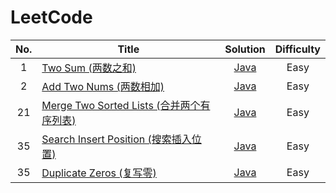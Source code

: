 # LeetCode

| No. | Title                                                                    |                                      Solution                                      | Difficulty |
|:--:|--------------------------------------------------------------------------|:----------------------------------------------------------------------------------:| :----------: |
|  1 | [Two Sum (两数之和)](solution/001_two_sum.md)                                |               [Java](src/main/java/leetcode/_001_twoSum/TwoSum.java)               |Easy|
|  2 | [Add Two Nums (两数相加)](solution/002_add_two_numbers.md)                  |               [Java](src/main/java/leetcode/_002_addTwoNumbers/AddTwoNumbers.java)  |Easy|
| 21 | [Merge Two Sorted Lists (合并两个有序列表)](solution/021_merge_two_sorted_lists.md) |  [Java](src/main/java/leetcode/_021_mergeTwoSortedList/MergeTwoSortedLists.java)   |Easy|
| 35 | [Search Insert Position (搜索插入位置)](solution/035_search_insert_position.md) | [Java](src/main/java/leetcode/_035_searchInsertPosition/SearchInsertPosition.java) |Easy|
| 35 | [Duplicate Zeros (复写零)](solution/1089_duplicate_zeros.md)             |      [Java](src/main/java/leetcode/_1089_duplicate_zeros/DuplicateZeros.java)      |Easy|

